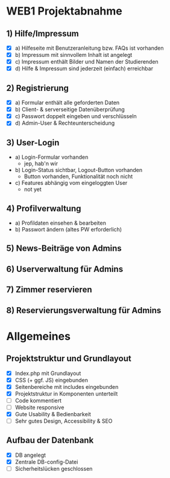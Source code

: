 # WEB1 Projektabnahme

## 1) Hilfe/Impressum

- [x] a) Hilfeseite mit Benutzeranleitung bzw. FAQs ist vorhanden
- [x] b) Impressum mit sinnvollem Inhalt ist angelegt
- [x] c) Impressum enthält Bilder und Namen der Studierenden
- [x] d) Hilfe & Impressum sind jederzeit (einfach) erreichbar

## 2) Registrierung

- [x] a) Formular enthält alle geforderten Daten
- [x] b) Client- & serverseitige Datenüberprüfung
- [x] c) Passwort doppelt eingeben und verschlüsseln
- [x] d) Admin-User & Rechteunterscheidung

## 3) User-Login

- a) Login-Formular vorhanden
    - jep, hab'n wir
- b) Login-Status sichtbar, Logout-Button vorhanden
    - Button vorhanden, Funktionalität noch nicht
- c) Features abhängig vom eingeloggten User
    - not yet

## 4) Profilverwaltung

- a) Profildaten einsehen & bearbeiten
- b) Passwort ändern (altes PW erforderlich)

## 5) News-Beiträge von Admins

## 6) Userverwaltung für Admins

## 7) Zimmer reservieren

## 8) Reservierungsverwaltung für Admins

# Allgemeines

## Projektstruktur und Grundlayout

- [x] Index.php mit Grundlayout 
- [x] CSS (+ ggf. JS) eingebunden
- [x] Seitenbereiche mit includes eingebunden
- [x] Projektstruktur in Komponenten unterteilt
- [ ] Code kommentiert
- [ ] Website responsive
- [x] Gute Usability & Bedienbarkeit
- [ ] Sehr gutes Design, Accessibility & SEO

## Aufbau der Datenbank

- [x] DB angelegt
- [x] Zentrale DB-config-Datei
- [ ] Sicherheitslücken geschlossen